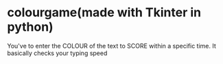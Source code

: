 # colourgame(made with Tkinter in python)
You've to enter the COLOUR of the text to SCORE within a specific time.
It basically checks your typing speed 
